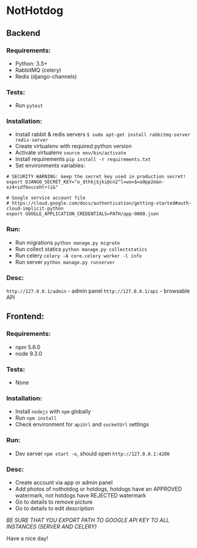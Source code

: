 # NotHotdog

## Backend
### Requirements:
- Python: 3.5+
- RabbitMQ (celery)
- Redis (django-channels)

### Tests:
- Run `pytest`

### Installation:
- Install rabbit & redis servers `$ sudo apt-get install rabbitmq-server redis-server`
- Create virtualenv with required python version
- Activate virtualenv `source env/bin/activate`
- Install requirements `pip install -r requirements.txt`
- Set environments variables:
```
# SECURITY WARNING: keep the secret key used in production secret!
export DJANGO_SECRET_KEY="o_$thkj$jki@cn2^l=wo=$=a9pp2e&n-ez4+idf6occeht+(i&"

# Google service account file
# https://cloud.google.com/docs/authentication/getting-started#auth-cloud-implicit-python
export GOOGLE_APPLICATION_CREDENTIALS=PATH/app-0000.json
```

### Run:
- Run migrations `python manage.py migrate`
- Run collect statics `python manage.py collectstatics`
- Run celery `celery -A core.celery worker -l info`
- Run server `python manage.py runserver`

### Desc:
`http://127.0.0.1/admin` - admin panel
`http://127.0.0.1/api` - browsable API 

## Frontend:

### Requirements:
- npm 5.6.0
- node 9.3.0

### Tests:
- None

### Installation:
- Install `nodejs` with `npm` globally
- Run `npm install`
- Check environment for `apiUrl` and `socketUrl` settings

### Run:
- Dev server `npm start -o`, should open `http://127.0.0.1:4200`

### Desc:
- Create account via app or admin panel
- Add photos of nothotdog or hotdogs, hotdogs have an APPROVED watermark, not hotdogs have REJECTED watermark
- Go to details to remove picture
- Go to details to edit description

*BE SURE THAT YOU EXPORT PATH TO GOOGLE API KEY TO ALL INSTANCES (SERVER AND CELERY)*


Have a nice day!